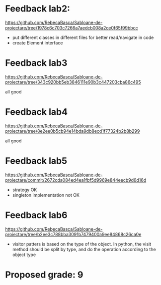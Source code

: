 # Feedback lab2:
https://github.com/RebecaBasca/Sabloane-de-proiectare/tree/1978c6c703c7266a7aedcb008a2ce0f65f99bbcc

- put different classes in different files for better read/navigate in code
- create Element interface

# Feedback lab3
https://github.com/RebecaBasca/Sabloane-de-proiectare/tree/343c920bb5eb3846111e90b3c447203cba86c495

all good

# Feedback lab4
https://github.com/RebecaBasca/Sabloane-de-proiectare/tree/8e2ee0b5cb94e14bda9db8ecd1f77324b2b8b299

all good

# Feedback lab5
https://github.com/RebecaBasca/Sabloane-de-proiectare/commit/2672cda084ed4ea1fbf5d9969e844eecb9d6d16d

- strategy OK
- singleton implementation not OK

# Feedback lab6
https://github.com/RebecaBasca/Sabloane-de-proiectare/tree/b2ee3c788bba3091b7479400a9ee84868c26ca0e

- visitor patters is based on the type of the object. In python, the visit method should be split by type, and do the operation according to the object type

# Proposed grade: 9
